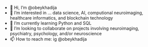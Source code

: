 - 👋 Hi, I’m @obeykhadija
- 👀 I’m interested in ... data science, AI, computional neuroimaging, healthcare informatics, and blockchain technology
- 🌱 I’m currently learning Python and SQL
- 💞️ I’m looking to collaborate on projects involving neuroimaging, psychiatry, psychology, and/or neuroscience
- 📫 How to reach me: ig @obeykhadija

<!---
obeykhadija/obeykhadija is a ✨ special ✨ repository because its `README.md` (this file) appears on your GitHub profile.
You can click the Preview link to take a look at your changes.
--->
